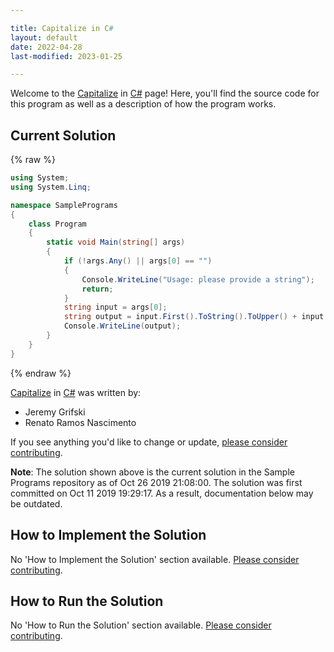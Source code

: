 ```yaml
---

title: Capitalize in C#
layout: default
date: 2022-04-28
last-modified: 2023-01-25

---
```


Welcome to the [Capitalize](https://sampleprograms.io/projects/capitalize) in [C#](https://sampleprograms.io/languages/c-sharp) page! Here, you'll find the source code for this program as well as a description of how the program works.

## Current Solution

{% raw %}

```c#
using System;
using System.Linq;

namespace SamplePrograms
{
    class Program
    {
        static void Main(string[] args)
        {
            if (!args.Any() || args[0] == "")
            {
                Console.WriteLine("Usage: please provide a string");
                return;
            }
            string input = args[0];
            string output = input.First().ToString().ToUpper() + input.Substring(1);
            Console.WriteLine(output);
        }
    }
}
```

{% endraw %}

[Capitalize](https://sampleprograms.io/projects/capitalize) in [C#](https://sampleprograms.io/languages/c-sharp) was written by:

- Jeremy Grifski
- Renato Ramos Nascimento

If you see anything you'd like to change or update, [please consider contributing](https://github.com/TheRenegadeCoder/sample-programs).

**Note**: The solution shown above is the current solution in the Sample Programs repository as of Oct 26 2019 21:08:00. The solution was first committed on Oct 11 2019 19:29:17. As a result, documentation below may be outdated.

## How to Implement the Solution

No 'How to Implement the Solution' section available. [Please consider contributing](https://github.com/TheRenegadeCoder/sample-programs-website).

## How to Run the Solution

No 'How to Run the Solution' section available. [Please consider contributing](https://github.com/TheRenegadeCoder/sample-programs-website).
